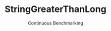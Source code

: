 ---
layout: docu
title: StringGreaterThanLong
subtitle: Continuous Benchmarking
selected: String
expanded: Benchmarking
benchmark: /individual_results/StringGreaterThanLong.html
---